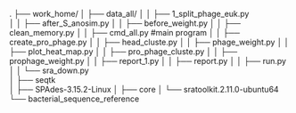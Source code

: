 .
├── work_home/
│   ├── data_all/
│   │   ├── 1_split_phage_euk.py   
│   │   ├── after_S_anosim.py
│   │   ├── before_weight.py
│   │   ├── clean_memory.py
│   │   ├── cmd_all.py                                   #main program
│   │   ├── create_pro_phage.py
│   │   ├── head_cluste.py
│   │   ├── phage_weight.py
│   │   ├── plot_heat_map.py
│   │   ├── pro_phage_cluste.py
│   │   ├── prophage_weight.py
│   │   ├── report_1.py
│   │   ├── report.py
│   │   ├── run.py
│   │   └── sra_down.py                            
│   ├── seqtk                                  
│   ├── SPAdes-3.15.2-Linux
│   ├── core
│   └── sratoolkit.2.11.0-ubuntu64
└── bacterial_sequence_reference